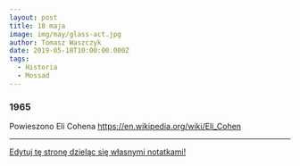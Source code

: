 ```yaml
---
layout: post
title: 18 maja
image: img/may/glass-act.jpg
author: Tomasz Waszczyk
date: 2019-05-18T10:00:00.000Z
tags:
  - Historia
  - Mossad
---
```


### 1965

Powieszono Eli Cohena https://en.wikipedia.org/wiki/Eli_Cohen

---

<a href="https://github.com/TomaszWaszczyk/historia.waszczyk.com/edit/master/src/content/may-18.md" target="_blank">Edytuj tę stronę dzieląc się własnymi notatkami!</a>
